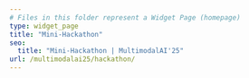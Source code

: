 ```yaml
---
# Files in this folder represent a Widget Page (homepage)
type: widget_page
title: "Mini-Hackathon"
seo:
  title: "Mini-Hackathon | MultimodalAI'25"
url: /multimodalai25/hackathon/
---
```

